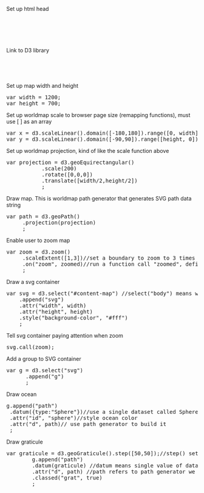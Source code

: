 
Set up html head
<pre>
<!DOCTYPE html>
<html><head>
<title>Realtime Map</title>
</head>
</pre>

Link to D3 library
<pre>
<body>
<script src="https://d3js.org/d3.v4.min.js"></script>
</pre>

Set up map width and height
<pre>
var width = 1200;
var height = 700;
</pre>
	
	
Set up worldmap scale to browser page size (remapping functions), must use [ ] as an array
<pre>
var x = d3.scaleLinear().domain([-180,180]).range([0, width]);
var y = d3.scaleLinear().domain([-90,90]).range([height, 0]);
</pre>

Set up worldmap projection, kind of like the scale function above
<pre>
var projection = d3.geoEquirectangular()
	       .scale(200)
	       .rotate([0,0,0])
	       .translate([width/2,height/2])
	       ;
</pre>

Draw map. This is worldmap path generator that generates SVG path data string
<pre>
var path = d3.geoPath()
	 .projection(projection)
	 ;
</pre>

Enable user to zoom map
<pre>
var zoom = d3.zoom()
	 .scaleExtent([1,3])//set a boundary to zoom to 3 times bigger
	 .on("zoom", zoomed)//run a function call "zoomed", define zoomed function in the end of the code
	 ;
</pre>

Draw a svg container 
<pre>
var svg = d3.select("#content-map") //select("body") means whole browser, I only want to select content-map in my CSS grid setting
	.append("svg")
	.attr("width", width)
	.attr("height", height)
	.style("background-color", "#fff")
	;
</pre>

Tell svg container paying attention when zoom
<pre>
svg.call(zoom);
</pre>


Add a group to SVG container 
<pre>
var g = d3.select("svg")
      .append("g")
      ;
</pre>

Draw ocean
<pre>
g.append("path")
 .datum({type:"Sphere"})//use a single dataset called Sphere, provided by d3
 .attr("id", "sphere")//style ocean color
 .attr("d", path)// use path generator to build it
 ;
</pre>
	
Draw graticule
<pre>
var graticule = d3.geoGraticule().step([50,50]);//step() sets grid 50 degree each line 
		g.append("path")
		.datum(graticule) //datum means single value of data, the data is coming from graticule
		.attr("d", path) //path refers to path generator we created! Ask path generator to draw
		.classed("grat", true)
		;

</pre>
